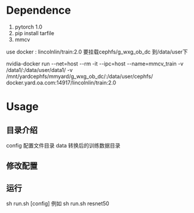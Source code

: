 # Dependence

1. pytorch 1.0
2. pip install tarfile
3. mmcv 

use docker : lincolnlin/train:2.0  要挂载cephfs/g_wxg_ob_dc 到/data/user下

nvidia-docker run --net=host --rm -it --ipc=host --name=mmcv_train -v /data1/:/data/user/data1/ -v /mnt/yardcephfs/mmyard/g_wxg_ob_dc/:/data/user/cephfs/ docker.yard.oa.com:14917/lincolnlin/train:2.0

# Usage

## 目录介绍

config 配置文件目录
data  转换后的训练数据目录

## 修改配置

## 运行

sh run.sh [config]   例如  sh run.sh resnet50
